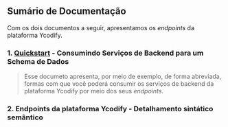 ## Sumário de Documentação

Com os dois documentos a seguir, apresentamos os _endpoints_ da plataforma Ycodify.

### 1. [Quickstart](https://github.com/ycodify-tech/baas-api/blob/master/Quickstart.md) - Consumindo Serviços de Backend para um Schema de Dados
> Esse documeto apresenta, por meio de exemplo, de forma abreviada, formas com que você poderá consumir os serviços de backend da plataforma Ycodify por meio dos seus _endpoints_. 

### 2. Endpoints da plataforma Ycodify - Detalhamento sintático semântico

